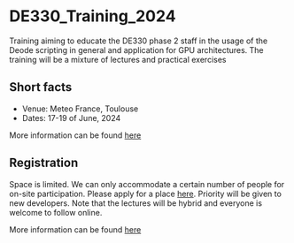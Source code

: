 # DE330_Training_2024

Training aiming to educate the DE330 phase 2 staff in the usage of the Deode scripting in general and application for GPU architectures. The training will be a mixture of lectures and practical exercises

## Short facts
* Venue: Meteo France, Toulouse
* Dates: 17-19 of June, 2024

More information can be found [here](https://github.com/destination-earth-digital-twins/DE330_Training_2024/wiki)

## Registration
Space is limited. We can only accommodate a certain number of people for on-site participation. Please apply for a place [here](https://docs.google.com/spreadsheets/d/19LMnqfZ-yffDTwDsHqkN3eGenvvX1bUrEUe7gmJblZU/edit#gid=0). Priority will be given to new developers. Note that the lectures will be hybrid and everyone is welcome to follow online. 

More information can be found [here](https://github.com/destination-earth-digital-twins/DE330_Training_2024/wiki)
